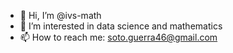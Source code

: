 - 👋 Hi, I’m @ivs-math
- 👀 I’m interested in data science and mathematics
- 📫 How to reach me: soto.guerra46@gmail.com

<!---
ivs-math/ivs-math is a ✨ special ✨ repository because its `README.md` (this file) appears on your GitHub profile.
You can click the Preview link to take a look at your changes.
--->
